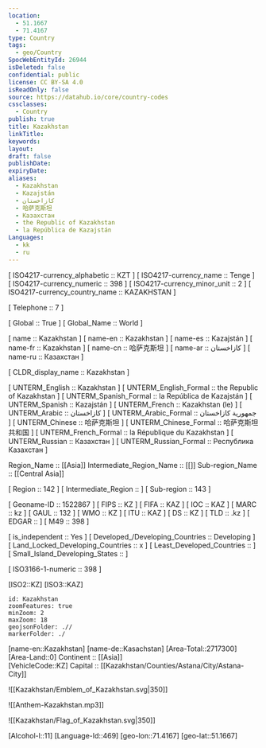 ```yaml
---
location:
  - 51.1667
  - 71.4167
type: Country
tags:
  - geo/Country
SpocWebEntityId: 26944
isDeleted: false
confidential: public
license: CC BY-SA 4.0
isReadOnly: false
source: https://datahub.io/core/country-codes
cssclasses:
  - Country
publish: true
title: Kazakhstan
linkTitle:
keywords:
layout:
draft: false
publishDate:
expiryDate:
aliases:
  - Kazakhstan
  - Kazajstán
  - كازاخستان
  - 哈萨克斯坦
  - Казахстан
  - the Republic of Kazakhstan
  - la República de Kazajstán
Languages:
  - kk
  - ru
---
```



[	ISO4217-currency_alphabetic	 :: KZT ] 
[	ISO4217-currency_name	 :: Tenge ] 
[	ISO4217-currency_numeric	 :: 398 ] 
[	ISO4217-currency_minor_unit	 :: 2 ] 
[	ISO4217-currency_country_name	 :: KAZAKHSTAN ] 

[	Telephone	 :: 7 ] 

[	Global	 :: True ] 
[	Global_Name	 :: World ] 

[	name	 :: Kazakhstan ] 
[	name-en	 :: Kazakhstan ] 
[	name-es	 :: Kazajstán ] 
[	name-fr	 :: Kazakhstan ] 
[	name-cn	 :: 哈萨克斯坦 ] 
[	name-ar	 :: كازاخستان ] 
[	name-ru	 :: Казахстан ] 

[	CLDR_display_name	 :: Kazakhstan ] 

[	UNTERM_English	 :: Kazakhstan ] 
[	UNTERM_English_Formal	 :: the Republic of Kazakhstan ] 
[	UNTERM_Spanish_Formal	 :: la República de Kazajstán ] 
[	UNTERM_Spanish	 :: Kazajstán ] 
[	UNTERM_French	 :: Kazakhstan (le) ] 
[	UNTERM_Arabic	 :: كازاخستان ] 
[	UNTERM_Arabic_Formal	 :: جمهورية كازاخستان ] 
[	UNTERM_Chinese	 :: 哈萨克斯坦 ] 
[	UNTERM_Chinese_Formal	 :: 哈萨克斯坦共和国 ] 
[	UNTERM_French_Formal	 :: la République du Kazakhstan ] 
[	UNTERM_Russian	 :: Казахстан ] 
[	UNTERM_Russian_Formal	 :: Республика Казахстан ] 

Region_Name ::  [[Asia]] 
Intermediate_Region_Name ::  [[]] 
Sub-region_Name ::  [[Central Asia]]  

[	Region	 :: 142 ] 
[	Intermediate_Region	 ::  ] 
[	Sub-region	 :: 143 ] 

[	Geoname-ID	 :: 1522867 ] 
[	FIPS	 :: KZ ] 
[	FIFA	 :: KAZ ] 
[	IOC	 :: KAZ ] 
[	MARC	 :: kz ] 
[	GAUL	 :: 132 ] 
[	WMO	 :: KZ ] 
[	ITU	 :: KAZ ] 
[	DS	 :: KZ ] 
[	TLD	 :: .kz ] 
[	EDGAR	 ::  ] 
[	M49	 :: 398 ] 

[	is_independent	 :: Yes ] 
[	Developed_/Developing_Countries	 :: Developing ] 
[	Land_Locked_Developing_Countries	 :: x ] 
[	Least_Developed_Countries	 ::  ] 
[	Small_Island_Developing_States	 ::  ] 

[	ISO3166-1-numeric	 :: 398 ] 



[ISO2::KZ] 
[ISO3::KAZ] 
```leaflet
id: Kazakhstan
zoomFeatures: true 
minZoom: 2 
maxZoom: 18
geojsonFolder: .//
markerFolder: ./
```

[name-en::Kazakhstan] 
[name-de::Kasachstan] 
[Area-Total::2717300] 
[Area-Land::0] 
Continent :: [[Asia]]  
[VehicleCode::KZ] 
Capital :: [[Kazakhstan/Counties/Astana/City/Astana-City]]  

![[Kazakhstan/Emblem_of_Kazakhstan.svg|350]] 

![[Anthem-Kazakhstan.mp3]] 

![[Kazakhstan/Flag_of_Kazakhstan.svg|350]] 

[Alcohol-l::11] 
[Language-Id::469] 
[geo-lon::71.4167] 
[geo-lat::51.1667] 




